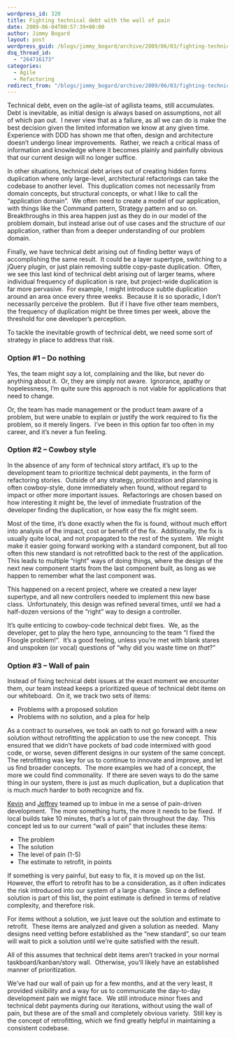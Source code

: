 ```yaml
---
wordpress_id: 320
title: Fighting technical debt with the wall of pain
date: 2009-06-04T00:57:39+00:00
author: Jimmy Bogard
layout: post
wordpress_guid: /blogs/jimmy_bogard/archive/2009/06/03/fighting-technical-debt-with-the-wall-of-pain.aspx
dsq_thread_id:
  - "264716173"
categories:
  - Agile
  - Refactoring
redirect_from: "/blogs/jimmy_bogard/archive/2009/06/03/fighting-technical-debt-with-the-wall-of-pain.aspx/"
---
```

Technical debt, even on the agile-ist of agilista teams, still accumulates.&#160; Debt is inevitable, as initial design is always based on assumptions, not all of which pan out.&#160; I never view that as a failure, as all we can do is make the best decision given the limited information we know at any given time.&#160; Experience with DDD has shown me that often, design and architecture doesn’t undergo linear improvements.&#160; Rather, we reach a critical mass of information and knowledge where it becomes plainly and painfully obvious that our current design will no longer suffice.

In other situations, technical debt arises out of creating hidden forms duplication where only large-level, architectural refactorings can take the codebase to another level.&#160; This duplication comes not necessarily from domain concepts, but structural concepts, or what I like to call the “application domain”.&#160; We often need to create a model of our application, with things like the Command pattern, Strategy pattern and so on.&#160; Breakthroughs in this area happen just as they do in our model of the problem domain, but instead arise out of use cases and the structure of our application, rather than from a deeper understanding of our problem domain.

Finally, we have technical debt arising out of finding better ways of accomplishing the same result.&#160; It could be a layer supertype, switching to a jQuery plugin, or just plain removing subtle copy-paste duplication.&#160; Often, we see this last kind of technical debt arising out of larger teams, where individual frequency of duplication is rare, but project-wide duplication is far more pervasive.&#160; For example, I might introduce subtle duplication around an area once every three weeks.&#160; Because it is so sporadic, I don’t necessarily perceive the problem.&#160; But if I have five other team members, the frequency of duplication might be three times per week, above the threshold for one developer’s perception.

To tackle the inevitable growth of technical debt, we need some sort of strategy in place to address that risk.

### Option #1 – Do nothing

Yes, the team might _say_ a lot, complaining and the like, but never do anything about it.&#160; Or, they are simply not aware.&#160; Ignorance, apathy or hopelessness, I’m quite sure this approach is not viable for applications that need to change.

Or, the team has made management or the product team aware of a problem, but were unable to explain or justify the work required to fix the problem, so it merely lingers.&#160; I’ve been in this option far too often in my career, and it’s never a fun feeling.

### Option #2 – Cowboy style

In the absence of any form of technical story artifact, it’s up to the development team to prioritize technical debt payments, in the form of refactoring stories.&#160; Outside of any strategy, prioritization and planning is often cowboy-style, done immediately when found, without regard to impact or other more important issues.&#160; Refactorings are chosen based on how interesting it might be, the level of immediate frustration of the developer finding the duplication, or how easy the fix might seem.

Most of the time, it’s done exactly when the fix is found, without much effort into analysis of the impact, cost or benefit of the fix.&#160; Additionally, the fix is usually quite local, and not propagated to the rest of the system.&#160; We might make it easier going forward working with a standard component, but all too often this new standard is not retrofitted back to the rest of the application.&#160; This leads to multiple “right” ways of doing things, where the design of the next new component starts from the last component built, as long as we happen to remember what the last component was.

This happened on a recent project, where we created a new layer supertype, and all new controllers needed to implement this new base class.&#160; Unfortunately, this design was refined several times, until we had a half-dozen versions of the “right” way to design a controller.

It’s quite enticing to cowboy-code technical debt fixes.&#160; We, as the developer, get to play the hero type, announcing to the team “I fixed the Floogle problem!”.&#160; It’s a good feeling, unless you’re met with blank stares and unspoken (or vocal) questions of “why did you waste time on _that_?”

### Option #3 – Wall of pain

Instead of fixing technical debt issues at the exact moment we encounter them, our team instead keeps a prioritized queue of technical debt items on our whiteboard.&#160; On it, we track two sets of items:

  * Problems with a proposed solution
  * Problems with no solution, and a plea for help

As a contract to ourselves, we took an oath to not go forward with a new solution without retrofitting the application to use the new concept.&#160; This ensured that we didn’t have pockets of bad code intermixed with good code, or worse, seven different designs in our system of the same concept.&#160; The retrofitting was key for us to continue to innovate and improve, and let us find broader concepts.&#160; The more examples we had of a concept, the more we could find commonality.&#160; If there are seven ways to do the same thing in our system, there is just as much duplication, but a duplication that is much _much_ harder to both recognize and fix.

[Kevin](http://khurwitz.blogspot.com/) and [Jeffrey](http://jeffreypalermo.com/) teamed up to imbue in me a sense of pain-driven development.&#160; The more something hurts, the more it needs to be fixed.&#160; If local builds take 10 minutes, that’s a lot of pain throughout the day.&#160; This concept led us to our current “wall of pain” that includes these items:

  * The problem
  * The solution
  * The level of pain (1-5)
  * The estimate to retrofit, in points

If something is very painful, but easy to fix, it is moved up on the list.&#160; However, the effort to retrofit has to be a consideration, as it often indicates the risk introduced into our system of a large change.&#160; Since a defined solution is part of this list, the point estimate is defined in terms of relative complexity, and therefore risk.

For items without a solution, we just leave out the solution and estimate to retrofit.&#160; These items are analyzed and given a solution as needed.&#160; Many designs need vetting before established as the “new standard”, so our team will wait to pick a solution until we’re quite satisfied with the result. 

All of this assumes that technical debt items aren’t tracked in your normal taskboard/kanban/story wall.&#160; Otherwise, you’ll likely have an established manner of prioritization.

We’ve had our wall of pain up for a few months, and at the very least, it provided visibility and a way for us to communicate the day-to-day development pain we might face.&#160; We still introduce minor fixes and technical debt payments during our iterations, without using the wall of pain, but these are of the small and completely obvious variety.&#160; Still key is the concept of retrofitting, which we find greatly helpful in maintaining a consistent codebase.